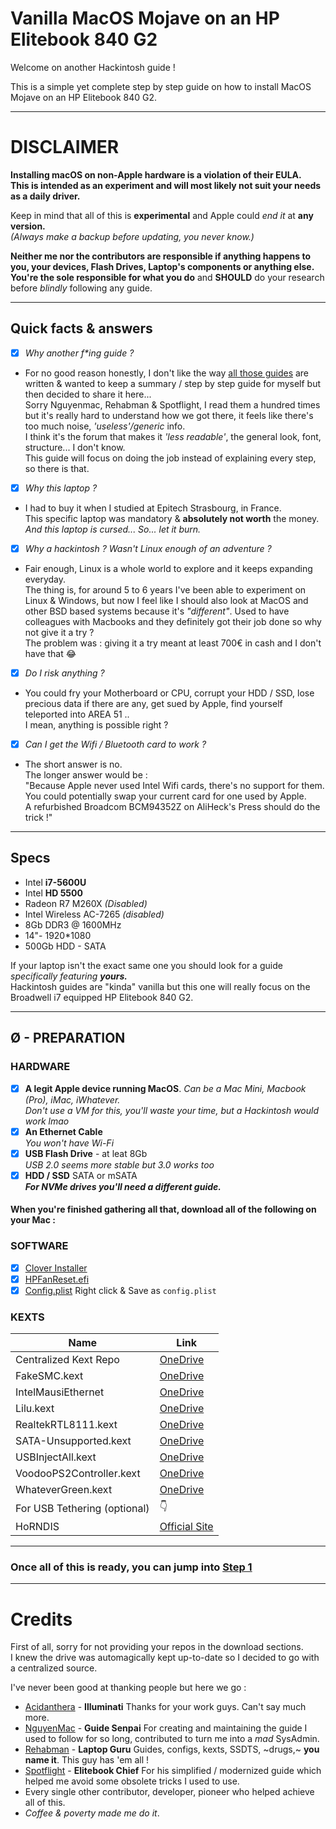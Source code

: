 # Vanilla MacOS Mojave on an HP Elitebook 840 G2

Welcome on another Hackintosh guide !

This is a simple yet complete step by step guide on how to install MacOS Mojave on an HP Elitebook 840 G2.

--------------------------------------------------------------------------------

# DISCLAIMER

**Installing macOS on non-Apple hardware is a violation of their EULA.<br>
This is intended as an experiment and will most likely not suit your needs as a daily driver.**

Keep in mind that all of this is **experimental** and Apple could _end it_ at **any version.**<br>
_(Always make a backup before updating, you never know.)_

**Neither me nor the contributors are responsible if anything happens to you, your devices, Flash Drives, Laptop's components or anything else.**<br>
**You're the sole responsible for what you do** and **SHOULD** do your research before _blindly_ following any guide.

--------------------------------------------------------------------------------

## Quick facts & answers

- [x] _Why another f*ing guide ?_

- For no good reason honestly, I don't like the way [all those guides](https://www.tonymacx86.com/forums/mojave-laptop-guides.197/) are written & wanted to keep a summary / step by step guide for myself but then decided to share it here...<br>
  Sorry Nguyenmac, Rehabman & Spotflight, I read them a hundred times but it's really hard to understand how we got there, it feels like there's too much noise, _'useless'/generic_ info.<br>
  I think it's the forum that makes it _'less readable'_, the general look, font, structure... I don't know.<br>
  This guide will focus on doing the job instead of explaining every step, so there is that.

- [x] _Why this laptop ?_

- I had to buy it when I studied at Epitech Strasbourg, in France.<br>
  This specific laptop was mandatory & **absolutely not worth** the money.<br>
  _And this laptop is cursed... So... let it burn._

- [x] _Why a hackintosh ? Wasn't Linux enough of an adventure ?_

- Fair enough, Linux is a whole world to explore and it keeps expanding everyday.<br>
  The thing is, for around 5 to 6 years I've been able to experiment on Linux & Windows, but now I feel like I should also look at MacOS and other BSD based systems because it's _"different"_. Used to have colleagues with Macbooks and they definitely got their job done so why not give it a try ?<br>
  The problem was : giving it a try meant at least 700€ in cash and I don't have that 😂

- [x] _Do I risk anything ?_

- You could fry your Motherboard or CPU, corrupt your HDD / SSD, lose precious data if there are any, get sued by Apple, find yourself teleported into AREA 51 ..<br>
  I mean, anything is possible right ?

- [x] _Can I get the Wifi / Bluetooth card to work ?_

- The short answer is no.<br>
  The longer answer would be :<br>
  "Because Apple never used Intel Wifi cards, there's no support for them.<br>
  You could potentially swap your current card for one used by Apple.<br>
  A refurbished Broadcom BCM94352Z on AliHeck's Press should do the trick !"

--------------------------------------------------------------------------------

## Specs

- Intel **i7-5600U**
- Intel **HD 5500**
- Radeon R7 M260X _(Disabled)_
- Intel Wireless AC-7265 _(disabled)_
- 8Gb DDR3 @ 1600MHz
- 14"- 1920*1080
- 500Gb HDD - SATA

If your laptop isn't the exact same one you should look for a guide _specifically featuring **yours.**_<br>
Hackintosh guides are "kinda" vanilla but this one will really focus on the Broadwell i7 equipped HP Elitebook 840 G2.

--------------------------------------------------------------------------------

## Ø - PREPARATION

### HARDWARE

- [x] **A legit Apple device running MacOS**. _Can be a Mac Mini, Macbook (Pro), iMac, iWhatever._<br>
  _Don't use a VM for this, you'll waste your time, but a Hackintosh would work lmao_
- [x] **An Ethernet Cable**<br>
  _You won't have Wi-Fi_
- [x] **USB Flash Drive** - at leat 8Gb<br>
  _USB 2.0 seems more stable but 3.0 works too_
- [x] **HDD / SSD** SATA or mSATA<br>
  **_For NVMe drives you'll need a different guide._**

#### When you're finished gathering all that, download all of the following on your Mac :

### SOFTWARE

- [x] [Clover Installer](https://sourceforge.net/projects/cloverefiboot/files/Installer/)
- [x] [HPFanReset.efi](https://bitbucket.org/RehabMan/hp-probook-4x30s-fan-reset/downloads/HPFanReset-2013-1205.efi.zip)
- [x] [Config.plist](https://raw.githubusercontent.com/RehabMan/OS-X-Clover-Laptop-Config/master/config_HD5300_5500_6000.plist) Right click & Save as `config.plist`

### KEXTS

Name                         | Link
---------------------------- | ----------------------------------------------------------------------------------------------
Centralized Kext Repo        | [OneDrive](https://1drv.ms/f/s!AiP7m5LaOED-m-J8-MLJGnOgAqnjGw)                                 |
FakeSMC.kext                 | [OneDrive](https://onedrive.live.com/?authkey=%21APjCyRpzoAKp4xs&id=FE4038DA929BFB23%21455161) |
IntelMausiEthernet           | [OneDrive](https://onedrive.live.com/?authkey=%21APjCyRpzoAKp4xs&id=FE4038DA929BFB23%21455134) |
Lilu.kext                    | [OneDrive](https://onedrive.live.com/?authkey=%21APjCyRpzoAKp4xs&id=FE4038DA929BFB23%21455053) |
RealtekRTL8111.kext          | [OneDrive](https://onedrive.live.com/?authkey=%21APjCyRpzoAKp4xs&id=FE4038DA929BFB23%21455143) |
SATA-Unsupported.kext        | [OneDrive](https://github.com/RehabMan/hack-tools/archive/master.zip)                          |
USBInjectAll.kext            | [OneDrive](https://onedrive.live.com/?authkey=%21APjCyRpzoAKp4xs&id=FE4038DA929BFB23%21455146) |
VoodooPS2Controller.kext     | [OneDrive](https://onedrive.live.com/?authkey=%21APjCyRpzoAKp4xs&id=FE4038DA929BFB23%21455152) |
WhateverGreen.kext           | [OneDrive](https://onedrive.live.com/?authkey=%21APjCyRpzoAKp4xs&id=FE4038DA929BFB23%21455095) |
For USB Tethering (optional) | 👇                                                                                             |
HoRNDIS                      | [Official Site](https://joshuawise.com/horndis#available_versions)

--------------------------------------------------------------------------------

### Once all of this is ready, you can jump into [Step 1](/I-BIOS/README.md)

--------------------------------------------------------------------------------

# Credits

First of all, sorry for not providing your repos in the download sections.<br>
I knew the drive was automagically kept up-to-date so I decided to go with a centralized source.

I've never been good at thanking people but here we go :

- [Acidanthera](https://github.com/acidanthera/) - **Illuminati** Thanks for your work guys. Can't say much more.
- [NguyenMac](https://www.tonymacx86.com/members/nguyenmac.598852/) - **Guide Senpai** For creating and maintaining the guide I used to follow for so long, contributed to turn me into a _mad_ SysAdmin.
- [Rehabman](https://github.com/rehabman) - **Laptop Guru** Guides, configs, kexts, SSDTS, ~drugs,~ **you name it**. This guy has 'em all !
- [Spotflight](https://www.tonymacx86.com/members/spotflight.1654314/) - **Elitebook Chief** For his simplified / modernized guide which helped me avoid some obsolete tricks I used to use.
- Every single other contributor, developer, pioneer who helped achieve all of this.
- _Coffee & poverty made me do it_.
